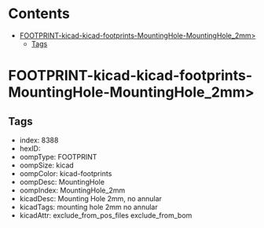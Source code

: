 



Contents
========

* [FOOTPRINT-kicad-kicad-footprints-MountingHole-MountingHole_2mm>](#footprint-kicad-kicad-footprints-mountinghole-mountinghole_2mm)
	* [Tags](#tags)

# FOOTPRINT-kicad-kicad-footprints-MountingHole-MountingHole_2mm>

## Tags

- index: 8388
- hexID: 
- oompType: FOOTPRINT
- oompSize: kicad
- oompColor: kicad-footprints
- oompDesc: MountingHole
- oompIndex: MountingHole_2mm
- kicadDesc: Mounting Hole 2mm, no annular
- kicadTags: mounting hole 2mm no annular
- kicadAttr: exclude_from_pos_files exclude_from_bom

